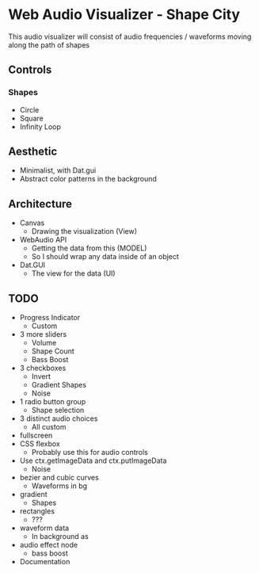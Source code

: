 # Web Audio Visualizer - Shape City
This audio visualizer will consist of audio frequencies / waveforms moving along the path of shapes

## Controls
### Shapes
- Circle
- Square
- Infinity Loop

## Aesthetic
- Minimalist, with Dat.gui
- Abstract color patterns in the background

## Architecture
- Canvas
    - Drawing the visualization (View)
- WebAudio API
    - Getting the data from this (MODEL)
    - So I should wrap any data inside of an object
- Dat.GUI
    - The view for the data (UI)

## TODO
- Progress Indicator
    - Custom
- 3 more sliders
    - Volume
    - Shape Count
    - Bass Boost
- 3 checkboxes
    - Invert
    - Gradient Shapes
    - Noise
- 1 radio button group
    - Shape selection
- 3 distinct audio choices
    - All custom
- fullscreen
- CSS flexbox
    - Probably use this for audio controls
- Use ctx.getImageData and ctx.putImageData
    - Noise
- bezier and cubic curves
    - Waveforms in bg
- gradient
    - Shapes
- rectangles
    - ???
- waveform data
    - In background as 
- audio effect node
    - bass boost
- Documentation
